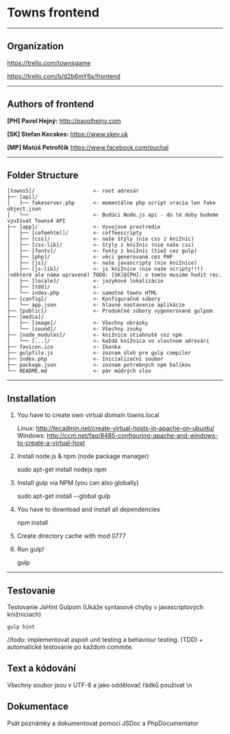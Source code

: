# Towns frontend

* * *

## Organization

https://trello.com/townsgame

https://trello.com/b/d2b6mY6s/frontend

* * *

## Authors of frontend

**[PH] Pavol Hejný:** http://pavolhejny.com

**[SK] Stefan Kecskes:** https://www.skey.uk

**[MP] Matúš Petrofčík** https://www.facebook.com/puchal



* * *

## Folder Structure


	[towns5]/                   <- root adresár
	├── [api]/
	│   ├── fakeserver.php      <- momentálne php script vracia len fake object.json
	│   └──                     <- Budúci Node.js api - do té doby budeme využívat Towns4 API
	├── [app]/                  <- Vyvojove prostredie
	│   ├── [cofeehtml]/        <- coffeescripty
	│   ├── [css]/              <- naše štýly (nie css z knižníc)
	│   ├── [css-lib]/          <- štýly z knižníc (nie naše css)	
	│   ├── [fonts]/            <- fonty z knižníc (tiež cez gulp)		
	│   ├── [php]/              <- věci generované cez PHP
	│   ├── [js]/               <- naše javascripty (nie knižnice)
	│   ├── [js-lib]/           <- js knižnice (nie naše scripty!!!) (některé ale náma upravené) TODO: [SK]@[PH]: o tomto musime hodit rec. 
	│   ├── [locale]/           <- jazykové lokalizácie
	│   ├── [tdd]/              <- 
	│   └── index.php           <- samotné towns HTML
	├── [config]/               <- Konfiguračné súbory
	│   └── app.json            <- hlavné nastavenie aplikácie
	├── [public]/               <- Produkčné súbory vygenerované gulpom     
	├── [media]/
	│   ├── [image]/            <- Všechny obrázky
    │   └── [sound]/            <- Všechny zvuky
	├── [node_modules]/         <- knižnice stiahnuté cez npm
    │   └── [...]/              <- každá knižnica vo vlastnom adresári
	├── favicon.ico             <- Ikonka
	├── gulpfile.js             <- zoznam úloh pre gulp compiler
	├── index.php               <- Inicializační soubor
	├── package.json            <- zoznam potrebných npm balíkov
	└── README.md               <- pár múdrých slov
	


* * *

## Installation


1. You have to create own virtual domain towns.local

    Linux: http://tecadmin.net/create-virtual-hosts-in-apache-on-ubuntu/
    Windows: http://ccm.net/faq/8485-configuring-apache-and-windows-to-create-a-virtual-host
    

2. Install node.js & npm (node package manager)


	sudo apt-get install nodejs npm
	
	
	
3. Install gulp via NPM (you can also globally)  


	sudo apt-get install --global gulp


4. You have to download and install all dependencies 


	npm install

	
5. Create directory cache with mod 0777



6. Run gulp!


	gulp
	
* * *	
	
## Testovanie

Testovanie JsHint Gulpom (Ukáže syntaxové chyby v javascriptových knižniciach)

	gulp hint
	
//todo: implementovat aspoň unit testing a behaviour testing. (TDD) + automatické testovanie po každom commite.
	


## Text a kódování


Všechny soubor jsou v UTF-8 a jako oddělovač řádků používat \n


## Dokumentace

Psát poznámky a dokumentovat pomocí JSDoc a PhpDocumentator